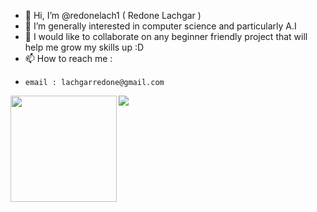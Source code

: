 - 👋 Hi, I’m @redonelach1 ( Redone Lachgar ) 
- 👀 I’m generally interested in computer science and particularly A.I
- 💞️ I would like to collaborate on any beginner friendly project that will help me grow my skills up :D
- 📫 How to reach me :
-     email : lachgarredone@gmail.com

<!---
redonelach1/redonelach1 is a ✨ special ✨ repository because its `README.md` (this file) appears on your GitHub profile.
You can click the Preview link to take a look at your changes.
--->

<div>
  <img height="170" align="left" src="https://github-readme-stats.vercel.app/api?username=redonelach1&show_icons=true&theme=gruvbox&count_private=true" />
  <img src="https://github-readme-stats.vercel.app/api/top-langs/?username=redonelach1&layout=compact&theme=gruvbox" />
</div>
